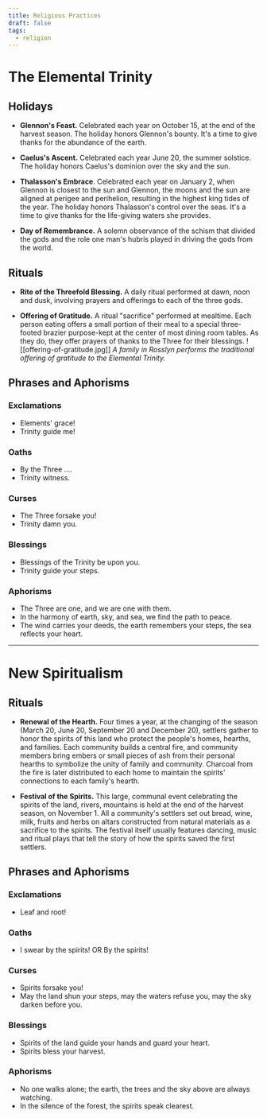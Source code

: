 ```yaml
---
title: Religious Practices
draft: false
tags:
  - religion
---
```

# The Elemental Trinity
## Holidays
* **Glennon's Feast.** Celebrated each year on October 15, at the end of the harvest season. The holiday honors Glennon's bounty. It's a time to give thanks for the abundance of the earth.

* **Caelus's Ascent.** Celebrated each year June 20, the summer solstice. The holiday honors Caelus's dominion over the sky and the sun.

* **Thalasson's Embrace**. Celebrated each year on January 2, when Glennon is closest to the sun and Glennon, the moons and the sun are aligned at perigee and perihelion, resulting in the highest king tides of the year. The holiday honors Thalasson's control over the seas. It's a time to give thanks for the life-giving waters she provides.

* **Day of Remembrance.** A solemn observance of the schism that divided the gods and the role one man's hubris played in driving the gods from the world.
## Rituals
* **Rite of the Threefold Blessing.** A daily ritual performed at dawn, noon and dusk, involving prayers and offerings to each of the three gods.

* **Offering of Gratitude.** A ritual "sacrifice" performed at mealtime. Each person eating offers a small portion of their meal to a special three-footed brazier purpose-kept at the center of most dining room tables. As they do, they offer prayers of thanks to the Three for their blessings.
 ![[offering-of-gratitude.jpg]]
 *A family in Rosslyn performs the traditional offering of gratitude to the Elemental Trinity.*
## Phrases and Aphorisms
### Exclamations
* Elements' grace!
* Trinity guide me!
### Oaths
* By the Three ….
* Trinity witness.
### Curses
* The Three forsake you!
* Trinity damn you.
### Blessings
* Blessings of the Trinity be upon you.
* Trinity guide your steps.
### Aphorisms
* The Three are one, and we are one with them.
* In the harmony of earth, sky, and sea, we find the path to peace.
* The wind carries your deeds, the earth remembers your steps, the sea reflects your heart.
---
# New Spiritualism
## Rituals
* **Renewal of the Hearth.** Four times a year, at the changing of the season (March 20, June 20, September 20 and December 20), settlers gather to honor the spirits of this land who protect the people's homes, hearths, and families. Each community builds a central fire, and community members bring embers or small pieces of ash from their personal hearths to symbolize the unity of family and community. Charcoal from the fire is later distributed to each home to maintain the spirits' connections to each family's hearth.

* **Festival of the Spirits.** This large, communal event celebrating the spirits of the land, rivers, mountains is held at the end of the harvest season, on November 1. All a community's settlers  set out bread, wine, milk, fruits and herbs on altars constructed from natural materials as a sacrifice to the spirits. The festival itself usually features dancing, music and ritual plays that tell the story of how the spirits saved the first settlers. 
## Phrases and Aphorisms
### Exclamations
* Leaf and root!
### Oaths
* I swear by the spirits! OR By the spirits!
### Curses
* Spirits forsake you!
* May the land shun your steps, may the waters refuse you, may the sky darken before you.
### Blessings
* Spirits of the land guide your hands and guard your heart.
* Spirits bless your harvest.
### Aphorisms
* No one walks alone; the earth, the trees and the sky above are always watching.
* In the silence of the forest, the spirits speak clearest.